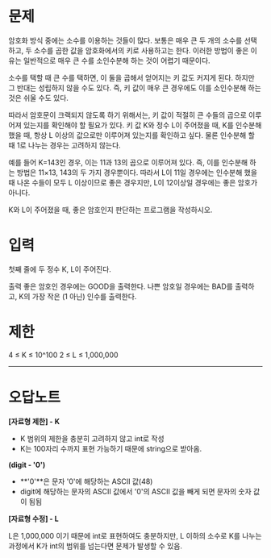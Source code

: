 # 문제
암호화 방식 중에는 소수를 이용하는 것들이 많다. 보통은 매우 큰 두 개의 소수를 선택하고, 두 소수를 곱한 값을 암호화에서의 키로 사용하고는 한다. 이러한 방법이 좋은 이유는 일반적으로 매우 큰 수를 소인수분해 하는 것이 어렵기 때문이다.

소수를 택할 때 큰 수를 택하면, 이 둘을 곱해서 얻어지는 키 값도 커지게 된다. 하지만 그 반대는 성립하지 않을 수도 있다. 즉, 키 값이 매우 큰 경우에도 이를 소인수분해 하는 것은 쉬울 수도 있다.

따라서 암호문이 크랙되지 않도록 하기 위해서는, 키 값이 적절히 큰 수들의 곱으로 이루어져 있는지를 확인해야 할 필요가 있다. 키 값 K와 정수 L이 주어졌을 때, K를 인수분해 했을 때, 항상 L 이상의 값으로만 이루어져 있는지를 확인하고 싶다. 물론 인수분해 할 때 1로 나누는 경우는 고려하지 않는다.

예를 들어 K=143인 경우, 이는 11과 13의 곱으로 이루어져 있다. 즉, 이를 인수분해 하는 방법은 11×13, 143의 두 가지 경우뿐이다. 따라서 L이 11일 경우에는 인수분해 했을 때 나온 수들이 모두 L 이상이므로 좋은 경우지만, L이 12이상일 경우에는 좋은 암호가 아니다.

K와 L이 주어졌을 때, 좋은 암호인지 판단하는 프로그램을 작성하시오.

# 입력
첫째 줄에 두 정수 K, L이 주어진다.

출력
좋은 암호인 경우에는 GOOD을 출력한다. 나쁜 암호일 경우에는 BAD를 출력하고, K의 가장 작은 (1 아닌) 인수를 출력한다.

# 제한
4 ≤ K ≤ 10^100
2 ≤ L ≤ 1,000,000

------------------------------------------------------------------------------------------

# 오답노트
**[자료형 제한] - K**
- K 범위의 제한을 충분히 고려하지 않고 int로 작성
- K는 100자리 수까지 표현 가능하기 때문에 string으로 받아옴.

**(digit - '0')**
- **'0'**은 문자 '0'에 해당하는 ASCII 값(48)
- digit에 해당하는 문자의 ASCII 값에서 '0'의 ASCII 값을 빼게 되면 문자의 숫자 값이 됨됨

**[자료형 수정] - L**

L은 1,000,000 이기 때문에 int로 표현하여도 충분하지만,
L 이하의 소수로 K를 나누는 과정에서 K가 int의 범위를 넘는다면 문제가 발생할 수 있음.